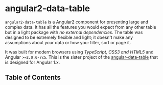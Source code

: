 # angular2-data-table

`angular2-data-table` is a Angular2 component for presenting large and complex data.  It has all the features you would expect from any other table but in a light package with _no external dependencies_. The table was designed to be extremely flexible and light; it doesn't make any assumptions about your data or how you: filter, sort or page it.

It was built for modern browsers using _TypeScript, CSS3 and HTML5_ and Angular `>=2.0.0-rc5`. This is the sister project of the [angular-data-table](https://github.com/swimlane/angular-data-table) that is designed for Angular 1.x.

## Table of Contents
<!-- toc -->
